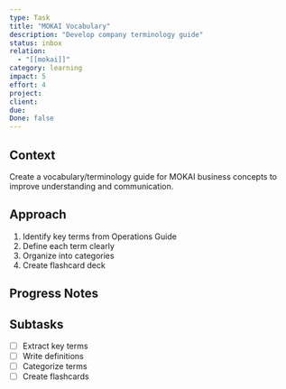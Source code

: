 ```yaml
---
type: Task
title: "MOKAI Vocabulary"
description: "Develop company terminology guide"
status: inbox
relation:
  - "[[mokai]]"
category: learning
impact: 5
effort: 4
project:
client:
due:
Done: false
---
```


## Context
Create a vocabulary/terminology guide for MOKAI business concepts to improve understanding and communication.

## Approach
1. Identify key terms from Operations Guide
2. Define each term clearly
3. Organize into categories
4. Create flashcard deck

## Progress Notes


## Subtasks
- [ ] Extract key terms
- [ ] Write definitions
- [ ] Categorize terms
- [ ] Create flashcards
